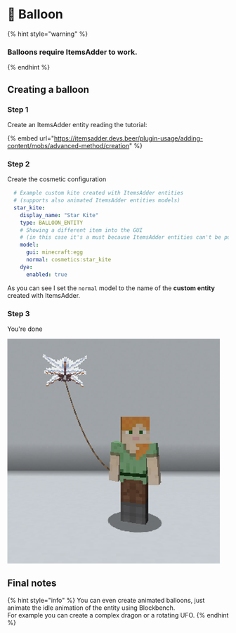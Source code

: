 # 🎈 Balloon

{% hint style="warning" %}
### Balloons require ItemsAdder to work.
{% endhint %}

## Creating a balloon

### Step 1

Create an ItemsAdder entity reading the tutorial:

{% embed url="https://itemsadder.devs.beer/plugin-usage/adding-content/mobs/advanced-method/creation" %}

### Step 2

Create the cosmetic configuration

```yaml
  # Example custom kite created with ItemsAdder entities 
  # (supports also animated ItemsAdder entities models)
  star_kite:
    display_name: "Star Kite"
    type: BALLOON_ENTITY
    # Showing a different item into the GUI 
    # (in this case it's a must because ItemsAdder entities can't be put in GUIs)
    model:
      gui: minecraft:egg
      normal: cosmetics:star_kite
    dye:
      enabled: true
```

As you can see I set the `normal` model to the name of the **custom entity** created with ItemsAdder.

### Step 3

You're done

![](<../.gitbook/assets/image (13).png>)

## Final notes

{% hint style="info" %}
You can even create animated balloons, just animate the idle animation of the entity using Blockbench.\
For example you can create a complex dragon or a rotating UFO. &#x20;
{% endhint %}

